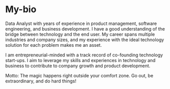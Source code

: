 # My-bio
Data Analyst with years of experience in product management, software engineering, and business development. I have a good understanding of the bridge between technology and the end user. My career spans multiple industries and company sizes, and my experience with the ideal technology solution for each problem makes me an asset.

I am entrepreneurial-minded with a track record of co-founding technology start-ups. I aim to leverage my skills and experiences in technology and business to contribute to company growth and product development.

Motto: The magic happens right outside your comfort zone. 
Go out, be extraordinary, and do hard things!

